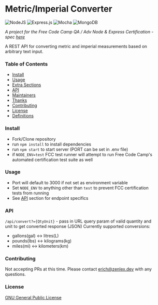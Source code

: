 # Metric/Imperial Converter
![NodeJS](https://img.shields.io/badge/node.js-6DA55F?style=for-the-badge&logo=node.js&logoColor=white)
![Express.js](https://img.shields.io/badge/express.js-%23404d59.svg?style=for-the-badge&logo=express&logoColor=%2361DAFB)
![Mocha](https://img.shields.io/badge/-mocha-%238D6748?style=for-the-badge&logo=mocha&logoColor=white)
![MongoDB](https://img.shields.io/badge/MongoDB-%234ea94b.svg?style=for-the-badge&logo=mongodb&logoColor=white)

*A project for the Free Code Camp QA / Adv Node &amp; Express Certification - spec [here](https://www.freecodecamp.org/learn/quality-assurance/quality-assurance-projects/metric-imperial-converter)*

A REST API for converting metric and imperial measurements based on arbitrary text input. 

### Table of Contents
  - [Install](#install)
  - [Usage](#usage)
  - [Extra Sections](#extra-sections)
  - [API](#api)
  - [Maintainers](#maintainers)
  - [Thanks](#thanks)
  - [Contributing](#contributing)
  - [License](#license)
- [Definitions](#definitions)

### Install
- Fork/Clone repository
- run `npm install` to install dependencies
- run `npm start` to start server (PORT can be set in .env file)
- if `NODE_ENV=test` FCC test runner will attempt to run Free Code Camp's automated certification test suite as well

### Usage
- Port will default to 3000 if not set as environment variable
- Set `NODE_ENV` to anything other than `test` to prevent FCC certification tests from running
- See [API](#api) section for endpoint specifics

### API
`/api/convert?={QtyUnit}` - pass in URL query param of valid quantity and unit to get converted response (JSON)
Currently supported conversions: 
- gallons(gal) <-> litres(L)
- pounds(lbs) <-> kilograms(kg)
- miles(mi) <-> kilometers(km)

### Contributing
Not accepting PRs at this time. Please contact erich@zenlex.dev with any questions. 

### License
[GNU General Public License](https://opensource.org/licenses/GPL-3.0)

